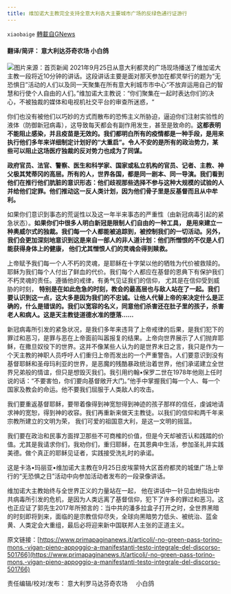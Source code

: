 ```yaml
---
title: 维加诺大主教完全支持全意大利各大主要城市广场的反绿色通行证游行
---
```

`xiaobaige` [轉載自GNews](https://gnews.org/zh-hans/1593674/)

#### 翻译/简评： 意大利达芬奇农场        小白鸽
![](https://assets.gnews.org/wp-content/uploads/2021/10/Schermata-2021-10-14-alle-11.25.29.png)图片来源：首页新闻
2021年9月25日从意大利都灵的广场现场播送了维加诺大主教一段将近10分钟的讲话。这段讲话主要是面对那天参加在都灵举行的题为“无恐惧日”活动的人们以及同一天聚集在所有意大利城市市中心“不放弃运用自己的智慧和行使个人自由的人们。”维加诺大主教说：“你们聚集在一起时表达你们的决心，不被独裁的媒体和电视机社交平台的审查所迷惑，“

你们也没有被他们以巧妙的方式而散布的恐怖主义所胁迫，逼迫你们注射实验性的液体（防御新冠病毒），这导致每天都会有副作用发生，甚至是致命的。**这都表明不能阻止感染，并且疫苗是无效的。我们都明白所有的疫情都是一种手段，是用来执行他们多年来详细制定计划好的“大重启”。令人不安的是所有的政治势力，某些可以阻止这场医疗独裁的反对势力也成为了同谋。**

**政府官员、法官、警察、医生和科学家、国家或私立机构的官员、记者、主教、神父极其梵蒂冈的高层。所有的人，世界各国，都是同一剧本、同一导演。我们看到他们在推行他们肮脏的意识形态：他们歧视那些选择不参与这种大规模的试验的人并给他们定罪。他们推动这一反人类计划，因为他们骨子里是反基督而且从中牟利。**

如果你们意识到事态的荒诞性以及这一年半来事态的严重性（由新冠病毒引起的紧急状态）。**如果你们中很多人明白新冠是限制人们自由的一种工具， 是用来建立一种奥威尔式的独裁。我们每一个人都能被追踪到，被控制我们的一切活动。另外，我们会更加深刻地意识到这是来自一部人的非人道计划：他们所憎恨的不仅是人们能获得身体上的健康， 他们尤其憎恨人们的灵魂会得到赎救。**

上帝赋予我们每一个人不朽的灵魂，是耶稣在十字架以他的牺牲为代价被救赎的。耶稣为我们每个人付出了鲜血的代价。我们每个人都应在基督的恩典下有保护我们不朽灵魂的责任。遵循他的戒律，有勇气见证我们的信仰， 尤其是在信仰受到威胁的时刻， **特别是在如此危急的时刻，教会的最高层也与敌人站在了一起。我们要认识到这一点，这大多是因为我们的不忠诚。让他人代替上帝的来决定什么是正确的，什么是错误的。我们以宽容的名义，同意他们杀害还在肚子里的孩子，杀害老人和病人。这是天主教徒道德水准的堕落……**

新冠病毒所引发的紧急状况，是我们多年来违背了上帝戒律的后果，是我们犯下的罪过和恶习，是罪与恶在上帝面前叫嚣报复的结果。上帝向世界展示了人们抛弃耶稣，在撒旦奴役下的世界。这并不像某些人认为的是世界末日之言，我只是作为一个天主教的神职人员呼吁人们重归上帝而发出的一个严重警告。人们要意识到没有基督耶稣和圣母玛利亚的世界，是恶魔的残酷暴政统治着世界，他们承诺建立全世界兄弟般的情谊，但只是想毁灭我们。我引用约翰•保罗二世在1978年他刚上任时说的话：“不要害怕，你们要向基督敞开大门。”他手中掌握我们每一个人、每一个国家及教会的命运。他不要我们屈服于人类敌人的攻击。

我们要重返基督耶稣，要带着像得到神宽恕得到神迹的孩子那样的信任，虔诚地请求神的宽恕，得到神的收容。我们再重新来做天主教徒。以我们的信仰和两千年来宗教所建立的文明为荣， 我们可爱的祖国意大利，是这一文明的摇篮。

我们要在政治和民事方面捍卫那些不可商榷的价值，但是今天却被否认和践踏的价值。尤其是我请求你们，我劝你们，重归耶稣，在其恩典中生活，参加圣礼并实践美德。做个真正的耶稣见证者，实践接受洗礼时的承诺。

这是卡洛•玛丽亚•维加诺大主教在9月25日皮埃蒙特大区首府都灵的城堡广场上举行的“无恐惧之日”活动中向参加活动者发布的一段录像讲话。

维加诺大主教始终与全世界正义的力量站在一起， 他在讲话中一针见血地指出中共病毒所引发的危机，是因为人类远离了基督信仰，犯下了许多的罪过和恶习。这也正应证了郭先生2017年所预言的：当中共的潘多拉盒子打开之时，全世界黑暗的时刻即将到来，面临的是宗教信仰尽失，全球向黑暗势力低头、被统治、蓝金黄、人类定会大重组，最后必将迎来新中国联邦人主张的正道主义。

原文链接：[https://www.primapaginanews.it/articoli/-no-green-pass-torino-mons.-vigan-pieno-appoggio-a-manifestanti-testo-integrale-del-discorso-501766](https://www.primapaginanews.it/articoli/-no-green-pass-torino-mons.-vigan-pieno-appoggio-a-manifestanti-testo-integrale-del-discorso-501766)

责任编辑/校对/发布： 意大利罗马达芬奇农场     小白鸽
